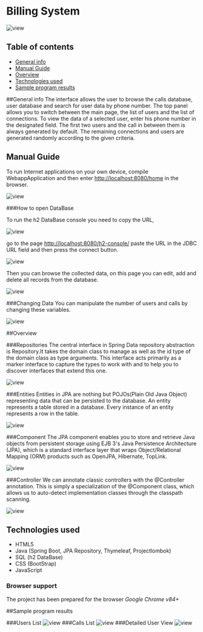 # Billing System

![view](./screens/Screen1.JPG)


## Table of contents
* [General info](#general-info)
* [Manual Guide](#Manual-Guide)
* [Overview](#Overview)
* [Technologies used](#Technologies-used)
* [Sample program results](#Sample-program-results)

##General info
The interface allows the user to browse the calls database, user database and search for 
user data by phone number. The top panel allows you to switch between the main page, the list 
of users and the list of connections. To view the data of a selected user, enter his phone 
number in the designated field. The first two users and the call in between them is always generated 
by default. The remaining connections and users are generated randomly according to the given
criteria.

## Manual Guide
To run Internet applications on your own device, compile WebappApplication and then enter 
[http://localhost:8080/home](http://localhost:8080/home) in the browser.

![view](./screens/WebapplicationScreen.JPG)

###How to open DataBase

To run the h2 DataBase console you need to copy the URL, 

![view](./screens/h2Code.JPG)

go to the page [http://localhost:8080/h2-console/](http://localhost:8080/h2-console/)
paste the URL in the JDBC URL field and then press the connect button.

![view](./screens/h2Console.JPG)

Then you can browse the collected data, on this page you can edit, add and delete all 
records from the database.

![view](./screens/h2DataBase.JPG)


###Changing Data
You can manipulate the number of users and calls by changing these variables.

![view](./screens/CriteriaScreen.JPG)

##Overview

###Repositories
The central interface in Spring Data repository abstraction is Repository.It takes the domain class to manage as
well as the id type of the domain class as type arguments. This interface acts primarily as a marker interface to 
capture the types to work with and to help you to discover interfaces that extend this one.

![view](./screens/RepositoryScreen.JPG)

###Entities
Entities in JPA are nothing but POJOs(Plain Old Java Object) representing data that can be persisted to the database.
An entity represents a table stored in a database. Every instance of an entity represents a row in the table.

![view](./screens/EntityScreen.JPG)

###Component
The JPA component enables you to store and retrieve Java objects from persistent storage using EJB 3's Java Persistence
Architecture (JPA), which is a standard interface layer that wraps Object/Relational Mapping (ORM) products 
such as OpenJPA, Hibernate, TopLink.

![view](./screens/ComponentScreen.JPG)

###Controller
We can annotate classic controllers with the @Controller annotation. This is simply a specialization of the @Component class, 
which allows us to auto-detect implementation classes through the classpath scanning.

![view](./screens/ControllerScreen.JPG)

## Technologies used

* HTML5
* Java (Spring Boot, JPA Repository, Thymeleaf, Projectlombok)
* SQL (h2 DataBase)
* CSS (BootStrap)
* JavaScript


### Browser support
The project has been prepared for the browser *Google Chrome v84+*


##Sample program results

###Users List
![view](./screens/Screen2.JPG)
###Calls List
![view](./screens/Screen3.JPG)
###Detailed User View
![view](./screens/Screen4.JPG)

